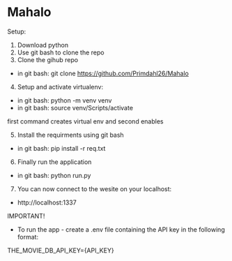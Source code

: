 # Mahalo

Setup:
1. Download python
2. Use git bash to clone the repo
3. Clone the gihub repo
- in git bash: git clone https://github.com/Primdahl26/Mahalo
4. Setup and activate virtualenv:
- in git bash:
python -m venv venv
- in git bash:
source venv/Scripts/activate

first command creates virtual env and second enables

5. Install the requirments using git bash
- in git bash:
pip install -r req.txt
6. Finally run the application
- in git bash:
python run.py
7. You can now connect to the wesite on your localhost: 
- http://localhost:1337

IMPORTANT!
- To run the app - create a .env file containing the API key in the following format:

THE_MOVIE_DB_API_KEY={API_KEY}
